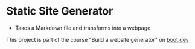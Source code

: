 # Static Site Generator
- Takes a Markdown file and transforms into a webpage

This project is part of the course "Build a website generator" on [boot.dev](https://www.boot.dev/)
